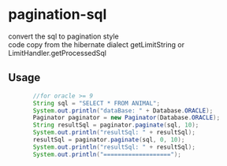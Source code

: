 # pagination-sql  
convert the sql to pagination style  
code copy from the hibernate dialect getLimitString or LimitHandler.getProcessedSql  

## Usage  
 ```java
		//for oracle >= 9
		String sql = "SELECT * FROM ANIMAL";
		System.out.println("dataBase: " + Database.ORACLE);
		Paginator paginator = new Paginator(Database.ORACLE);
		String resultSql = paginator.paginate(sql, 10);
		System.out.println("resultSql: " + resultSql);
		resultSql = paginator.paginate(sql, 0, 10);
		System.out.println("resultSql: " + resultSql);
		System.out.println("===================");
 ```
